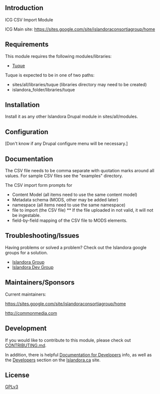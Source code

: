 ## Introduction

ICG CSV Import Module

ICG Main site:  https://sites.google.com/site/islandoraconsortiagroup/home


## Requirements

This module requires the following modules/libraries:

* [Tuque](https://github.com/islandora/tuque)

Tuque is expected to be in one of two paths:

* sites/all/libraries/tuque (libraries directory may need to be created)
* islandora_folder/libraries/tuque

## Installation

Install it as any other Islandora Drupal module in sites/all/modules.

## Configuration

[Don't know if any Drupal configure menu will be necessary.]

## Documentation

The CSV file needs to be comma separate with quotation marks around all values. For sample CSV files see the "examples" directory. 

The CSV import form prompts for
* Content Model (all items need to use the same content model)
* Metadata schema (MODS, other may be added later)
* namespace (all items need to use the same namespace)
* file to import (the CSV file)
** If the file uploaded in not valid, it will not be ingestable.
* field-by-field mapping of the CSV file to MODS elements.

## Troubleshooting/Issues

Having problems or solved a problem? Check out the Islandora google groups for a solution.

* [Islandora Group](https://groups.google.com/forum/?hl=en&fromgroups#!forum/islandora)
* [Islandora Dev Group](https://groups.google.com/forum/?hl=en&fromgroups#!forum/islandora-dev)

## Maintainers/Sponsors

Current maintainers:

https://sites.google.com/site/islandoraconsortiagroup/home

http://commonmedia.com

## Development

If you would like to contribute to this module, please check out [CONTRIBUTING.md](CONTRIBUTING.md). 

In addition, there is helpful [Documentation for Developers](https://github.com/Islandora/islandora/wiki#wiki-documentation-for-developers) info, as well as the [Developers](http://islandora.ca/developers) section on the [Islandora.ca](http://islandora.ca) site.

## License

[GPLv3](http://www.gnu.org/licenses/gpl-3.0.txt)


